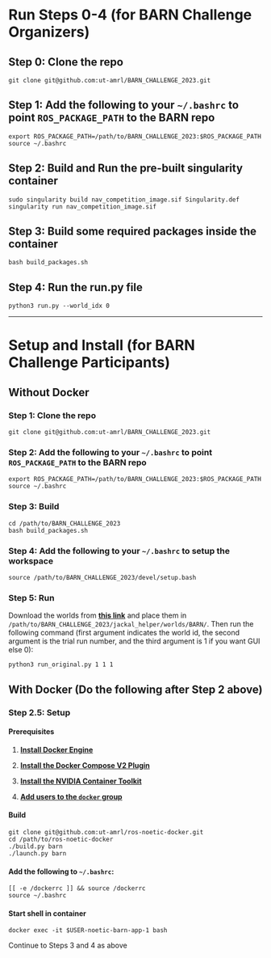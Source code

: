 # Run Steps 0-4 (for BARN Challenge Organizers)

## Step 0: Clone the repo

```
git clone git@github.com:ut-amrl/BARN_CHALLENGE_2023.git
```

## Step 1: Add the following to your `~/.bashrc` to point `ROS_PACKAGE_PATH` to the BARN repo
```
export ROS_PACKAGE_PATH=/path/to/BARN_CHALLENGE_2023:$ROS_PACKAGE_PATH
source ~/.bashrc
```

## Step 2: Build and Run the pre-built singularity container

```
sudo singularity build nav_competition_image.sif Singularity.def
singularity run nav_competition_image.sif
```

## Step 3: Build some required packages inside the container
```
bash build_packages.sh 
```

## Step 4: Run the run.py file
```
python3 run.py --world_idx 0 
```
---

# Setup and Install (for BARN Challenge Participants)

## Without Docker

### Step 1: Clone the repo

```
git clone git@github.com:ut-amrl/BARN_CHALLENGE_2023.git
```

### Step 2: Add the following to your `~/.bashrc` to point `ROS_PACKAGE_PATH` to the BARN repo
```
export ROS_PACKAGE_PATH=/path/to/BARN_CHALLENGE_2023:$ROS_PACKAGE_PATH
source ~/.bashrc
```

### Step 3: Build
```
cd /path/to/BARN_CHALLENGE_2023
bash build_packages.sh 
```

### Step 4: Add the following to your `~/.bashrc` to setup the workspace
```
source /path/to/BARN_CHALLENGE_2023/devel/setup.bash
```

### Step 5: Run
Download the worlds from [**this link**](https://github.com/Daffan/nav-competition-icra2022/tree/main/jackal_helper/worlds/BARN) and place them in `/path/to/BARN_CHALLENGE_2023/jackal_helper/worlds/BARN/`. Then run the following command (first argument indicates the world id, the second argument is the trial run number, and the third argument is 1 if you want GUI else 0):

```
python3 run_original.py 1 1 1
```

## With Docker (Do the following after Step 2 above)

### Step 2.5: Setup

#### Prerequisites

1. [**Install Docker Engine**](https://docs.docker.com/engine/install/ubuntu)

2. [**Install the Docker Compose V2 Plugin**](https://docs.docker.com/compose/install/linux/)

3. [**Install the NVIDIA Container Toolkit**](https://docs.nvidia.com/datacenter/cloud-native/container-toolkit/install-guide.html)

4. [**Add users to the `docker` group**](https://docs.docker.com/engine/install/linux-postinstall)

#### Build

```
git clone git@github.com:ut-amrl/ros-noetic-docker.git
cd /path/to/ros-noetic-docker
./build.py barn
./launch.py barn
```

#### Add the following to `~/.bashrc`:

```
[[ -e /dockerrc ]] && source /dockerrc
source ~/.bashrc
```

#### Start shell in container
```
docker exec -it $USER-noetic-barn-app-1 bash
```

Continue to Steps 3 and 4 as above
